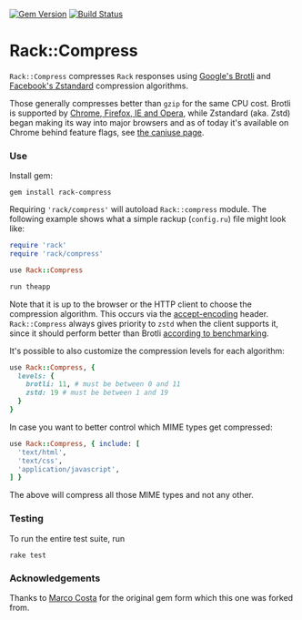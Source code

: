 [![Gem Version](https://badge.fury.io/rb/rack-compress.svg)](https://badge.fury.io/rb/rack-compress) [![Build Status](https://github.com/andrepiske/rack-compress/actions/workflows/test.yml/badge.svg)](https://github.com/andrepiske/rack-compress/actions/workflows/test.yml)

# Rack::Compress


`Rack::Compress` compresses `Rack` responses using [Google's Brotli](https://github.com/google/brotli) and [Facebook's Zstandard](https://github.com/facebook/zstd) compression algorithms.

Those generally compresses better than `gzip` for the same CPU cost.
Brotli is supported by [Chrome, Firefox, IE and Opera](http://caniuse.com/#feat=brotli), while
Zstandard (aka. Zstd) began making its way into major browsers and as of today it's available on Chrome behind feature flags, see [the caniuse page](https://caniuse.com/zstd).

### Use

Install gem:

    gem install rack-compress

Requiring `'rack/compress'` will autoload `Rack::compress` module.
The following example shows what a simple rackup
(`config.ru`) file might look like:

```ruby
require 'rack'
require 'rack/compress'

use Rack::Compress

run theapp
```

Note that it is up to the browser or the HTTP client to choose the compression algorithm.
This occurs via the [accept-encoding](https://developer.mozilla.org/en-US/docs/Web/HTTP/Headers/Accept-Encoding)
header. `Rack::Compress` always gives priority to `zstd` when the client supports it, since
it should perform better than Brotli
[according to benchmarking](https://github.com/andrepiske/compress-benchmark#conclusions).

It's possible to also customize the compression levels for each algorithm:

```ruby
use Rack::Compress, {
  levels: {
    brotli: 11, # must be between 0 and 11
    zstd: 19 # must be between 1 and 19
  }
}
```

In case you want to better control which MIME types get compressed:

```ruby
use Rack::Compress, { include: [
  'text/html',
  'text/css',
  'application/javascript',
] }
```

The above will compress all those MIME types and not any other.

### Testing

To run the entire test suite, run 

    rake test

### Acknowledgements

Thanks to [Marco Costa](https://github.com/marcotc) for the original gem form which this one
was forked from.

